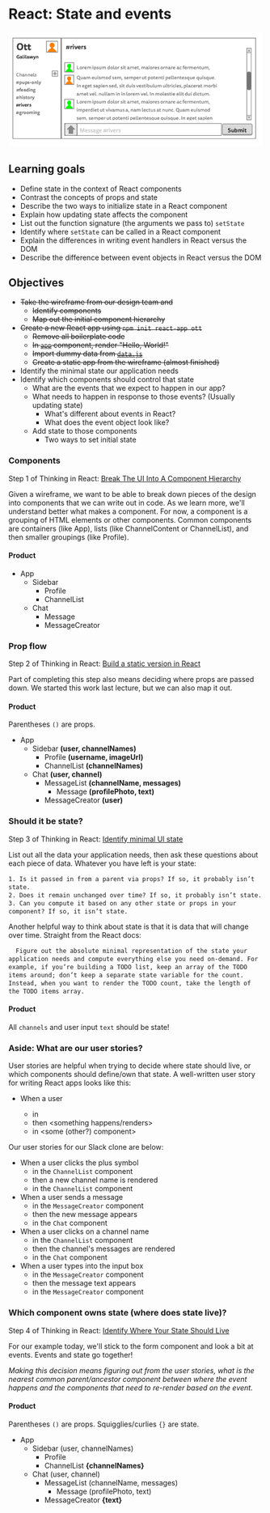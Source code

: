 # React: State and events

![Ott wireframe](wireframe.png)

## Learning goals

* Define state in the context of React components
* Contrast the concepts of props and state
* Describe the two ways to initialize state in a React component
* Explain how updating state affects the component
* List out the function signature (the arguments we pass to) `setState`
* Identify where `setState` can be called in a React component
* Explain the differences in writing event handlers in React versus the DOM
* Describe the difference between event objects in React versus the DOM

## Objectives

- ~~Take the wireframe from our design team and~~
  - ~~Identify components~~
  - ~~Map out the initial component hierarchy~~
- ~~Create a new React app using `npm init react-app ott`~~
  - ~~Remove all boilerplate code~~
  - ~~In [`app`](./ott/src/App.js) component, render "Hello, World!"~~
  - ~~Import dummy data from [`data.js`](./ott/src/data.js)~~
  - ~~Create a static app from the wireframe (almost finished)~~
- Identify the minimal state our application needs
- Identify which components should control that state
  - What are the events that we expect to happen in our app?
  - What needs to happen in response to those events? (Usually updating state)
    - What's different about events in React?
    - What does the event object look like?
  - Add state to those components
    - Two ways to set initial state

### Components

Step 1 of Thinking in React: [Break The UI Into A Component Hierarchy](https://reactjs.org/docs/thinking-in-react.html#step-1-break-the-ui-into-a-component-hierarchy)

Given a wireframe, we want to be able to break down pieces of the design into components that we can write out in code. As we learn more, we'll understand better what makes a component. For now, a component is a grouping of HTML elements or other components. Common components are containers (like App), lists (like ChannelContent or ChannelList), and then smaller groupings (like Profile).

#### Product
- App
  - Sidebar
    - Profile
    - ChannelList
  - Chat
    - Message
    - MessageCreator

### Prop flow

Step 2 of Thinking in React: [Build a static version in React](https://reactjs.org/docs/thinking-in-react.html#step-2-build-a-static-version-in-react)

Part of completing this step also means deciding where props are passed down. We started this work last lecture, but we can also map it out.

#### Product

Parentheses `()` are props.
- App
  - Sidebar **(user, channelNames)**
    - Profile **(username, imageUrl)**
    - ChannelList **(channelNames)**
  - Chat **(user, channel)**
    - MessageList **(channelName, messages)**
      - Message **(profilePhoto, text)**
    - MessageCreator **(user)**

### Should it be state?

Step 3 of Thinking in React: [Identify minimal UI state](https://reactjs.org/docs/thinking-in-react.html#step-3-identify-the-minimal-but-complete-representation-of-ui-state)

List out all the data your application needs, then ask these questions about each piece of data. Whatever you have left is your state:

    1. Is it passed in from a parent via props? If so, it probably isn’t state.
    2. Does it remain unchanged over time? If so, it probably isn’t state.
    3. Can you compute it based on any other state or props in your component? If so, it isn’t state.

Another helpful way to think about state is that it is data that will change over time. Straight from the React docs:

      Figure out the absolute minimal representation of the state your application needs and compute everything else you need on-demand. For example, if you’re building a TODO list, keep an array of the TODO items around; don’t keep a separate state variable for the count. Instead, when you want to render the TODO count, take the length of the TODO items array.

#### Product

All `channels` and user input `text` should be state!

### Aside: What are our user stories?

User stories are helpful when trying to decide where state should live, or which components should define/own that state. A well-written user story for writing React apps looks like this:

* When a user <does something>
  * in <some component>
  * then <something happens/renders>
  * in <some (other?) component>

Our user stories for our Slack clone are below:

* When a user clicks the plus symbol
  * in the `ChannelList` component
  * then a new channel name is rendered
  * in the `ChannelList` component
* When a user sends a message
  * in the `MessageCreator` component
  * then the new message appears
  * in the `Chat` component
* When a user clicks on a channel name
  * in the `ChannelList` component
  * then the channel's messages are rendered
  * in the `Chat` component
* When a user types into the input box
  * in the `MessageCreator` component
  * then the message text appears
  * in the `MessageCreator` component

### Which component owns state (where does state live)?

Step 4 of Thinking in React: [Identify Where Your State Should Live](https://reactjs.org/docs/thinking-in-react.html#step-4-identify-where-your-state-should-live)

For our example today, we'll stick to the form component and look a bit at events. Events and state go together!

*Making this decision means figuring out from the user stories, what is the nearest common parent/ancestor component between where the event happens and the components that need to re-render based on the event.*

#### Product

Parentheses `()` are props.
Squigglies/curlies `{}` are state.

- App
  - Sidebar (user, channelNames)
    - Profile
    - ChannelList **{channelNames}**
  - Chat (user, channel)
    - MessageList (channelName, messages)
      - Message (profilePhoto, text)
    - MessageCreator **{text}**
